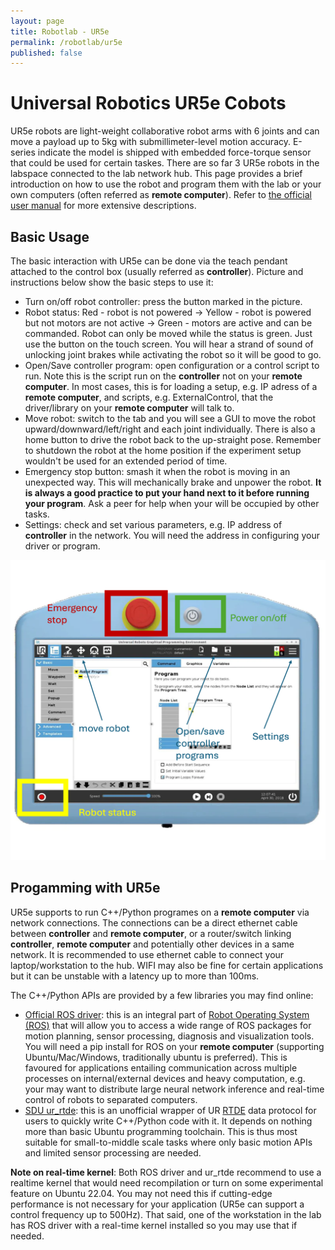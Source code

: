```yaml
---
layout: page
title: Robotlab - UR5e
permalink: /robotlab/ur5e
published: false
---
```


# Universal Robotics UR5e Cobots
UR5e robots are light-weight collaborative robot arms with 6 joints and can move a payload up to 5kg with submillimeter-level motion accuracy. E-series indicate the model is shipped with embedded force-torque sensor that could be used for certain taskes. There are so far 3 UR5e robots in the labspace connected to the lab network hub. This page provides a brief introduction on how to use the robot and program them with the lab or your own computers (often referred as __remote computer__). Refer to [the official user manual](https://www.universal-robots.com/download/manuals-e-seriesur20ur30/user/ur5e/59/user-manual-ur5e-e-series-sw-59-english-international-en/) for more extensive descriptions.

## Basic Usage
The basic interaction with UR5e can be done via the teach pendant attached to the control box (usually referred as __controller__). Picture and instructions below show the basic steps to use it:

* Turn on/off robot controller: press the button marked in the picture.
* Robot status: Red - robot is not powered -> Yellow - robot is powered but not motors are not active -> Green - motors are active and can be commanded. Robot can only be moved while the status is green. Just use the button on the touch screen. You will hear a strand of sound of unlocking joint brakes while activating the robot so it will be good to go.
* Open/Save controller program: open configuration or a control script to run. Note this is the script run on the __controller__ not on your __remote computer__. In most cases, this is for loading a setup, e.g. IP adress of a __remote computer__, and scripts, e.g. ExternalControl, that the driver/library on your __remote computer__ will talk to.
* Move robot: switch to the tab and you will see a GUI to move the robot upward/downward/left/right and each joint individually. There is also a home button to drive the robot back to the up-straight pose. Remember to shutdown the robot at the home position if the experiment setup wouldn't be used for an extended period of time. 
* Emergency stop button: smash it when the robot is moving in an unexpected way. This will mechanically brake and unpower the robot. __It is always a good practice to put your hand next to it before running your program__. Ask a peer for help when your will be occupied by other tasks.
* Settings: check and set various parameters, e.g. IP address of __controller__ in the network. You will need the address in configuring your driver or program. 

<div>
<img src="./assets/img/ur5eTeachPendant.png" width="640" height="480"/>
</div>

## Progamming with UR5e 
UR5e supports to run C++/Python programes on a __remote computer__ via network connections. The connections can be a direct ethernet cable between __controller__ and __remote computer__, or a router/switch linking __controller__, __remote computer__ and potentially other devices in a same network. It is recommended to use ethernet cable to connect your laptop/workstation to the hub. WIFI may also be fine for certain applications but it can be unstable with a latency up to more than 100ms.

The C++/Python APIs are provided by a few libraries you may find online:

* [Official ROS driver](https://github.com/UniversalRobots/Universal_Robots_ROS_Driver): this is an integral part of [Robot Operating System (ROS)](https://www.ros.org) that will allow you to access a wide range of ROS packages for motion planning, sensor processing, diagnosis and visualization tools. You will need a pip install for ROS on your __remote computer__ (supporting Ubuntu/Mac/Windows, traditionally ubuntu is preferred). This is favoured for applications entailing communication across multiple processes on internal/external devices and heavy computation, e.g. your may want to distribute large neural network inference and real-time control of robots to separated computers.   
* [SDU ur_rtde](https://gitlab.com/sdurobotics/ur_rtde): this is an unofficial wrapper of UR [RTDE](https://www.universal-robots.com/articles/ur/interface-communication/real-time-data-exchange-rtde-guide/) data protocol for users to quickly write C++/Python code with it. It depends on nothing more than basic Ubuntu programming toolchain. This is thus most suitable for small-to-middle scale tasks where only basic motion APIs and limited sensor processing are needed.

__Note on real-time kernel__: Both ROS driver and ur_rtde recommend to use a realtime kernel that would need recompilation or turn on some experimental feature on Ubuntu 22.04. You may not need this if cutting-edge performance is not necessary for your application (UR5e can support a control frequency up to 500Hz). That said, one of the workstation in the lab has ROS driver with a real-time kernel installed so you may use that if needed.  